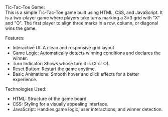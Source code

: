 Tic-Tac-Toe Game:  
This is a simple Tic-Tac-Toe game built using HTML, CSS, and JavaScript. It is a two-player game where players take turns marking a 3×3 grid with "X" and "O". The first player to align three marks in a row, column, or diagonal wins the game.  

Features:  
- Interactive UI: A clean and responsive grid layout.  
- Game Logic: Automatically detects winning conditions and declares the winner.  
- Turn Indicator: Shows whose turn it is (X or O).  
- Reset Button: Restart the game anytime.  
- Basic Animations: Smooth hover and click effects for a better experience.  

Technologies Used:  
- HTML: Structure of the game board.  
- CSS: Styling for a visually appealing interface.  
- JavaScript: Handles game logic, user interactions, and winner detection.  
